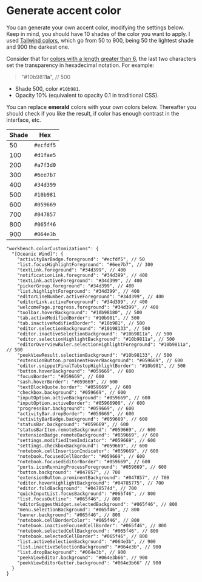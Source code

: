 # Generate accent color

You can generate your own accent color, modifying the settings below. Keep in mind, you should have 10 shades of the color you want to apply. I used [Tailwind colors](https://tailwindcss.com/docs/customizing-colors), which go from 50 to 900, being 50 the lightest shade and 900 the darkest one.

Consider that for [colors with a length greater than 6](https://code.visualstudio.com/api/references/theme-color#color-formats), the last two characters set the transparency in hexadecimal notation. For example:

> "#10b981**1a**", // 500
- Shade 500, color `#10b981`.
- Opacity 10% (equivalent to opacity 0.1 in traditional CSS).

You can replace **emerald** colors with your own colors below. Thereafter you should check if you like the result, if color has enough contrast in the interface, etc.

Shade | Hex      
---   | ---      
50    | `#ecfdf5`
100   | `#d1fae5`
200   | `#a7f3d0`
300   | `#6ee7b7`
400   | `#34d399`
500   | `#10b981`
600   | `#059669`
700   | `#047857`
800   | `#065f46`
900   | `#064e3b`

```
"workbench.colorCustomizations": {
  "[Oceanic Wind]": {
    "activityBarBadge.foreground": "#ecfdf5", // 50
    "list.focusHighlightForeground": "#6ee7b7", // 300
    "textLink.foreground": "#34d399", // 400
    "notificationLink.foreground": "#34d399", // 400
    "textLink.activeForeground": "#34d399", // 400
    "pickerGroup.foreground": "#34d399", // 400
    "list.highlightForeground": "#34d399", // 400
    "editorLineNumber.activeForeground": "#34d399", // 400
    "editorLink.activeForeground": "#34d399", // 400
    "welcomePage.progress.foreground": "#34d399", // 400
    "toolbar.hoverBackground": "#10b98180", // 500
    "tab.activeModifiedBorder": "#10b981", // 500
    "tab.inactiveModifiedBorder": "#10b981", // 500
    "editor.selectionBackground": "#10b98133", // 500
    "editor.inactiveSelectionBackground": "#10b9811a", // 500
    "editor.selectionHighlightBackground": "#10b9811a", // 500
    "editorOverviewRuler.selectionHighlightForeground": "#10b9811a", // 500
    "peekViewResult.selectionBackground": "#10b98133", // 500
    "extensionButton.prominentHoverBackground": "#059669", // 600
    "editor.snippetFinalTabstopHighlightBorder": "#10b981", // 500
    "button.hoverBackground": "#059669", // 600
    "focusBorder": "#059669", // 600
    "sash.hoverBorder": "#059669", // 600
    "textBlockQuote.border": "#059669", // 600
    "checkbox.background": "#059669", // 600
    "inputOption.activeBackground": "#059669", // 600
    "inputOption.activeBorder": "#05966900", // 600
    "progressBar.background": "#059669", // 600
    "activityBar.dropBorder": "#059669", // 600
    "activityBarBadge.background": "#059669", // 600
    "statusBar.background": "#059669", // 600
    "statusBarItem.remoteBackground": "#059669", // 600
    "extensionBadge.remoteBackground": "#059669", // 600
    "settings.modifiedItemIndicator": "#059669", // 600
    "settings.checkboxBackground": "#059669", // 600
    "notebook.cellInsertionIndicator": "#059669", // 600
    "notebook.focusedCellBorder": "#059669", // 600
    "notebook.focusedEditorBorder": "#059669", // 600
    "ports.iconRunningProcessForeground": "#059669", // 600
    "button.background": "#047857", // 700
    "extensionButton.prominentBackground": "#047857", // 700
    "editor.hoverHighlightBackground": "#04785775", // 700
    "editor.foldBackground": "#0478574d", // 700
    "quickInputList.focusBackground": "#065f46", // 800
    "list.focusOutline": "#065f46", // 800
    "editorSuggestWidget.selectedBackground": "#065f46", // 800
    "menu.selectionBackground": "#065f46", // 800
    "banner.background": "#065f46", // 800
    "notebook.cellBorderColor": "#065f46", // 800
    "notebook.inactiveFocusedCellBorder": "#065f46", // 800
    "notebook.selectedCellBackground": "#065f46", // 800
    "notebook.selectedCellBorder": "#065f46", // 800
    "list.activeSelectionBackground": "#064e3b", // 900
    "list.inactiveSelectionBackground": "#064e3b", // 900
    "list.dropBackground": "#064e3b", // 900
    "peekViewEditor.background": "#064e3b66", // 900
    "peekViewEditorGutter.background": "#064e3b66" // 900
  }
}
```
